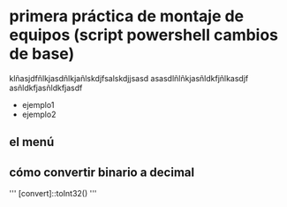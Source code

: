 # primera práctica de montaje de equipos (script powershell cambios de base)

klñasjdfñlkjasdñlkjañlskdjfsalskdjjsasd
asasdlñlñkjasñldkfjñlkasdjf
asñldkfjasñldkfjasdf

* ejemplo1
* ejemplo2

## el menú

## cómo convertir binario a decimal

''' 
  [convert]::toInt32()
''' 
